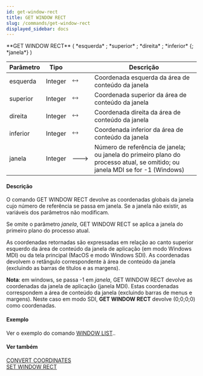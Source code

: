 ```yaml
---
id: get-window-rect
title: GET WINDOW RECT
slug: /commands/get-window-rect
displayed_sidebar: docs
---
```


<!--REF #_command_.GET WINDOW RECT.Syntax-->**GET WINDOW RECT** ( *esquerda* ; *superior* ; *direita* ; *inferior* {; *janela*} )<!-- END REF-->
<!--REF #_command_.GET WINDOW RECT.Params-->
| Parâmetro | Tipo |  | Descrição |
| --- | --- | --- | --- |
| esquerda | Integer | &#x1F858; | Coordenada esquerda da área de conteúdo da janela |
| superior | Integer | &#x1F858; | Coordenada superior da área de conteúdo da janela |
| direita | Integer | &#x1F858; | Coordenada direita da área de conteúdo da janela |
| inferior | Integer | &#x1F858; | Coordenada inferior da área de conteúdo da janela |
| janela | Integer | &#x1F852; | Número de referência de janela; ou janela do primeiro plano do processo atual, se omitido; ou janela MDI se for -1 (Windows) |

<!-- END REF-->

#### Descrição 

<!--REF #_command_.GET WINDOW RECT.Summary-->O comando GET WINDOW RECT devolve as coordenadas globais da janela cujo número de referência se passa em janela.<!-- END REF--> Se a janela não existir, as variáveis dos parâmetros não modificam.  

Se omite o parâmetro *janela*, GET WINDOW RECT se aplica a janela do primeiro plano do processo atual.  
  
As coordenadas retornadas são expressadas em relação ao canto superior esquerdo da área de conteúdo da janela de aplicação (em modo Windows MDI) ou da tela principal (MacOS e modo Windows SDI). As coordenadas devolvem o retângulo correspondente à área de conteúdo da janela (excluindo as barras de títulos e as margens).

**Nota**: em windows, se passa -1 em *janela*, GET WINDOW RECT devolve as coordenadas da janela de aplicação (janela MDI). Estas coordenadas correspondem a área de conteúdo da janela (excluindo barras de menus e margens). Neste caso em modo SDI, **GET WINDOW RECT** devolve (0;0;0;0) como coordenadas.

#### Exemplo 

Ver o exemplo do comando [WINDOW LIST](window-list.md)..

#### Ver também 

[CONVERT COORDINATES](convert-coordinates.md)  
[SET WINDOW RECT](set-window-rect.md)  